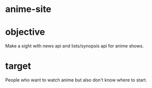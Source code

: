 # anime-site





# objective 
Make a sight with news api and lists/synopsis api for anime shows.

# target
People who want to watch anime but also don't know where to start.



